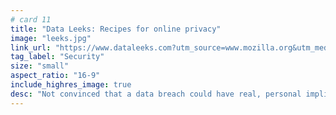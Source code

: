 ```yaml
---
# card 11
title: "Data Leeks: Recipes for online privacy"
image: "leeks.jpg"
link_url: "https://www.dataleeks.com?utm_source=www.mozilla.org&utm_medium=referral&utm_campaign=homepage&utm_content=card"
tag_label: "Security"
size: "small"
aspect_ratio: "16-9"
include_highres_image: true
desc: "Not convinced that a data breach could have real, personal implications? These stories might change your mind."
---
```

